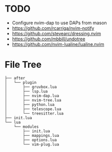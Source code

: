 # TODO
- Configure nvim-dap to use DAPs from mason
- https://github.com/rcarriga/nvim-notify
- https://github.com/stevearc/dressing.nvim
- https://github.com/mbbill/undotree
- https://github.com/nvim-lualine/lualine.nvim
# File Tree
```
├── after
│   └── plugin
│       ├── gruvbox.lua
│       ├── lsp.lua
│       ├── nvim-dap.lua
│       ├── nvim-tree.lua
│       ├── python.lua
│       ├── telescope.lua
│       └── treesitter.lua
├── init.lua
└── lua
    └── modules
        ├── init.lua
        ├── mappings.lua
        ├── options.lua
        └── vim-plug.lua
```
